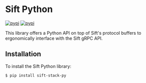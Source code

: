 # Sift Python
[![pypi](https://img.shields.io/pypi/v/sift-stack-py)](https://pypi.org/project/sift-stack-py/)
[![pypi](https://img.shields.io/pypi/pyversions/sift-stack-py)](https://pypi.org/project/sift-stack-py/)

This library offers a Python API on top of Sift's protocol buffers to ergonomically interface with the Sift gRPC API.

## Installation

To install the Sift Python library:

```
$ pip install sift-stack-py
```
